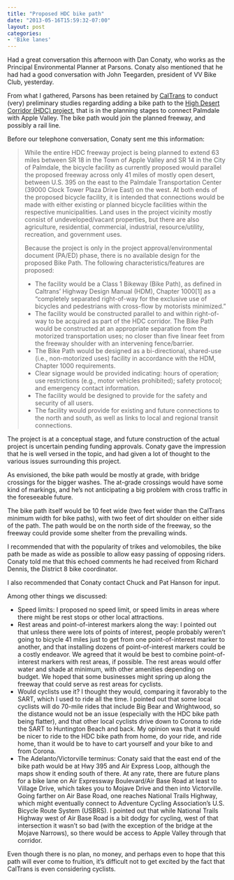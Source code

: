 ```yaml
---
title: "Proposed HDC bike path"
date: "2013-05-16T15:59:32-07:00"
layout: post
categories:
- 'Bike lanes'
---
```


Had a great conversation this afternoon with Dan Conaty, who works as the Principal Environmental Planner at Parsons. Conaty also mentioned that he had had a good conversation with John Teegarden, president of VV Bike Club, yesterday.  
  
From what I gathered, Parsons has been retained by [CalTrans](https://www.dot.ca.gov/hq/LocalPrograms/bike/homepage.htm) to conduct (very) preliminary studies regarding adding a bike path to the [High Desert Corridor (HDC) project](https://www.metro.net/projects/high-desert-corridor/), that is in the planning stages to connect Palmdale with Apple Valley. The bike path would join the planned freeway, and possibly a rail line.

Before our telephone conversation, Conaty sent me this information:

> While the entire HDC freeway project is being planned to extend 63 miles between SR 18 in the Town of Apple Valley and SR 14 in the City of Palmdale, the bicycle facility as currently proposed would parallel the proposed freeway across only 41 miles of mostly open desert, between U.S. 395 on the east to the Palmdale Transportation Center (39000 Clock Tower Plaza Drive East) on the west. At both ends of the proposed bicycle facility, it is intended that connections would be made with either existing or planned bicycle facilities within the respective municipalities. Land uses in the project vicinity mostly consist of undeveloped/vacant properties, but there are also agriculture, residential, commercial, industrial, resource/utility, recreation, and government uses.
> 
> Because the project is only in the project approval/environmental document (PA/ED) phase, there is no available design for the proposed Bike Path. The following characteristics/features are proposed:
> 
> - The facility would be a Class 1 Bikeway (Bike Path), as defined in Caltrans’ Highway Design Manual (HDM), Chapter 1000\[1\] as a “completely separated right-of-way for the exclusive use of bicycles and pedestrians with cross-flow by motorists minimized.”
> - The facility would be constructed parallel to and within right-of-way to be acquired as part of the HDC corridor. The Bike Path would be constructed at an appropriate separation from the motorized transportation uses; no closer than five linear feet from the freeway shoulder with an intervening fence/barrier.
> - The Bike Path would be designed as a bi-directional, shared-use (i.e., non-motorized uses) facility in accordance with the HDM, Chapter 1000 requirements.
> - Clear signage would be provided indicating: hours of operation; use restrictions (e.g., motor vehicles prohibited); safety protocol; and emergency contact information.
> - The facility would be designed to provide for the safety and security of all users.
> - The facility would provide for existing and future connections to the north and south, as well as links to local and regional transit connections.

The project is at a conceptual stage, and future construction of the actual project is uncertain pending funding approvals. Conaty gave the impression that he is well versed in the topic, and had given a lot of thought to the various issues surrounding this project.

As envisioned, the bike path would be mostly at grade, with bridge crossings for the bigger washes. The at-grade crossings would have some kind of markings, and he’s not anticipating a big problem with cross traffic in the foreseeable future.

The bike path itself would be 10 feet wide (two feet wider than the CalTrans minimum width for bike paths), with two feet of dirt shoulder on either side of the path. The path would be on the north side of the freeway, so the freeway could provide some shelter from the prevailing winds.

I recommended that with the popularity of trikes and velomobiles, the bike path be made as wide as possible to allow easy passing of opposing riders. Conaty told me that this echoed comments he had received from Richard Dennis, the District 8 bike coordinator.

I also recommended that Conaty contact Chuck and Pat Hanson for input.

Among other things we discussed:

- Speed limits: I proposed no speed limit, or speed limits in areas where there might be rest stops or other local attractions.
- Rest areas and point-of-interest markers along the way: I pointed out that unless there were lots of points of interest, people probably weren’t going to bicycle 41 miles just to get from one point-of-interest marker to another, and that installing dozens of point-of-interest markers could be a costly endeavor. We agreed that it would be best to combine point-of-interest markers with rest areas, if possible. The rest areas would offer water and shade at minimum, with other amenities depending on budget. We hoped that some businesses might spring up along the freeway that could serve as rest areas for cyclists.
- Would cyclists use it? I thought they would, comparing it favorably to the SART, which I used to ride all the time. I pointed out that some local cyclists will do 70-mile rides that include Big Bear and Wrightwood, so the distance would not be an issue (especially with the HDC bike path being flatter), and that other local cyclists drive down to Corona to ride the SART to Huntington Beach and back. My opinion was that it would be nicer to ride to the HDC bike path from home, do your ride, and ride home, than it would be to have to cart yourself and your bike to and from Corona.
- The Adelanto/Victorville terminus: Conaty said that the east end of the bike path would be at Hwy 395 and Air Express Loop, although the maps show it ending south of there. At any rate, there are future plans for a bike lane on Air Expressway Boulevard/Air Base Road at least to Village Drive, which takes you to Mojave Drive and then into Victorville. Going farther on Air Base Road, one reaches National Trails Highway, which might eventually connect to Adventure Cycling Association’s U.S. Bicycle Route System (USBRS). I pointed out that while National Trails Highway west of Air Base Road is a bit dodgy for cycling, west of that intersection it wasn’t so bad (with the exception of the bridge at the Mojave Narrows), so there would be access to Apple Valley through that corridor.

Even though there is no plan, no money, and perhaps even to hope that this path will ever come to fruition, it’s difficult not to get excited by the fact that CalTrans is even considering cyclists.